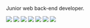<!--
[![Hits](https://hits.seeyoufarm.com/api/count/incr/badge.svg?url=https%3A%2F%2Fgithub.com%2Fddmkim94&count_bg=%232E47DE&title_bg=%23555555&icon=github.svg&icon_color=%23E7E7E7&title=github&edge_flat=false)](https://hits.seeyoufarm.com)
-->

<!--
[![Typing SVG](https://readme-typing-svg.demolab.com?font=Mitr&weight=500&pause=1000&color=FFFFFF&background=000000&center=true&vCenter=true&repeat=false&random=false&width=300&height=40&lines=Hi!+I'm+a+Backend+Developer.)](https://git.io/typing-svg)
-->

Junior web back-end developer.

<div>
<img src="https://img.shields.io/badge/java-D9111E?style=for-the-badge&logo=java&logoColor=white"> 
<img src ="https://img.shields.io/badge/Spring-5BAA22.svg?&style=for-the-badge&logo=Spring&logoColor=white"/>
<img src ="https://img.shields.io/badge/Spring Boot-5BAA22.svg?&style=for-the-badge&logo=Spring Boot&logoColor=white"/>
<img src="https://img.shields.io/badge/mysql-D57503?style=for-the-badge&logo=mysql&logoColor=white">
<img src="https://img.shields.io/badge/Docker-2496ED?style=for-the-badge&logo=Docker&logoColor=white">
<img src="https://img.shields.io/badge/aws-232F3E?style=for-the-badge&logo=amazonaws&logoColor=white"> 
<img src="https://img.shields.io/badge/git-E13626?style=for-the-badge&logo=git&logoColor=white">
</div>

<!--
[![Typing SVG](https://readme-typing-svg.herokuapp.com?font=Mitr&weight=500&duration=4000&pause=1000&color=F7ECEC&background=637CFF&center=true&multiline=true&width=300&height=60&lines=Hello%2C+I'm+Dongmin+Kim.;I'm+a+Backend+Developer.)](https://git.io/typing-svg)
-->

<br>

<!-- ![Anurag's GitHub stats](https://github-readme-stats.vercel.app/api?username=don9m1n&show_icons=true&hide_border=true&bg_color=30,e96443,904e95&title_color=fff&text_color=fff) -->

<!-- [![Solved.ac 프로필](http://mazassumnida.wtf/api/v2/generate_badge?boj=ddmkim94)](https://solved.ac/ddmkim94) -->
 
